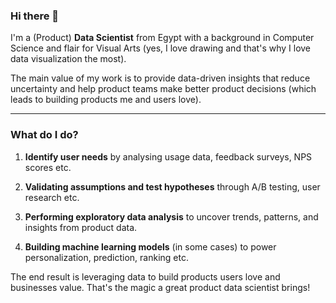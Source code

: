 ### Hi there 👋

I'm a (Product) **Data Scientist** from Egypt with a background in Computer Science and flair for Visual Arts (yes, I love drawing and that's why I love data visualization the most).

The main value of my work is to provide data-driven insights that reduce uncertainty and help product teams make better product decisions (which leads to building products me and users love).

--- --- --- --- --- --- --- --- --- --- --- 

### What do I do?

1. **Identify user needs** by analysing usage data, feedback surveys, NPS scores etc.

2. **Validating assumptions and test hypotheses** through A/B testing, user research etc.

3. **Performing exploratory data analysis** to uncover trends, patterns, and insights from product data.

4. **Building machine learning models** (in some cases) to power personalization, prediction, ranking etc.

The end result is leveraging data to build products users love and businesses value. That's the magic a great product data scientist brings!
